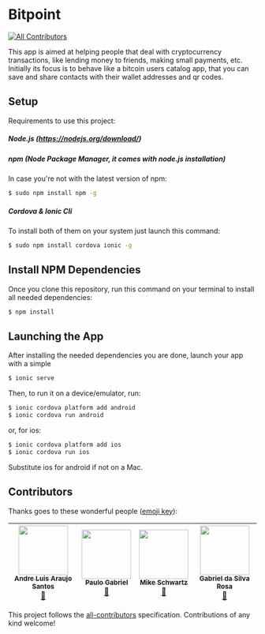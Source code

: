 # Bitpoint
[![All Contributors](https://img.shields.io/badge/all_contributors-4-orange.svg?style=flat-square)](#contributors)

This app is aimed at helping people that deal with cryptocurrency transactions, like lending money to friends, making small payments, etc. Initially its focus is to behave like a bitcoin users catalog app, that you can save and share contacts with their wallet addresses and qr codes.

## Setup

Requirements to use this project:

##### Node.js (https://nodejs.org/download/)

##### npm (Node Package Manager, it comes with node.js installation)
In case you're not with the latest version of npm:
```sh
$ sudo npm install npm -g
```

##### Cordova & Ionic Cli
To install both of them on your system just launch this command:
```sh
$ sudo npm install cordova ionic -g
```

## Install NPM Dependencies
Once you clone this repository, run this command on your terminal to install all needed dependencies:
```sh
$ npm install
```

## Launching the App
After installing the needed dependencies you are done, launch your app with a simple
```sh
$ ionic serve
```

Then, to run it on a device/emulator, run:

```bash
$ ionic cordova platform add android
$ ionic cordova run android
```

or, for ios:

```bash
$ ionic cordova platform add ios
$ ionic cordova run ios
```

Substitute ios for android if not on a Mac.


## Contributors

Thanks goes to these wonderful people ([emoji key](https://github.com/kentcdodds/all-contributors#emoji-key)):

<!-- ALL-CONTRIBUTORS-LIST:START - Do not remove or modify this section -->
| [<img src="https://avatars1.githubusercontent.com/u/20783450?v=4" width="100px;"/><br /><sub>Andre Luis Araujo Santos</sub>](https://github.com/andrelas1)<br />[🤔](#ideas-andrelas1 "Ideas, Planning, & Feedback") | [<img src="https://avatars3.githubusercontent.com/u/9358427?v=4" width="100px;"/><br /><sub>Paulo Gabriel</sub>](https://github.com/paulonotz0r)<br />[🔧](#tool-paulonotz0r "Tools") | [<img src="https://avatars2.githubusercontent.com/u/5252921?v=4" width="100px;"/><br /><sub>Mike Schwartz</sub>](https://github.com/mike8161990)<br />[📖](https://github.com/yannbf/bitpoint/commits?author=mike8161990 "Documentation") | [<img src="https://avatars3.githubusercontent.com/u/13604523?v=4" width="100px;"/><br /><sub>Gabriel da Silva Rosa</sub>](https://github.com/gdsrosa)<br />[📖](https://github.com/yannbf/bitpoint/commits?author=gdsrosa "Documentation") |
| :---: | :---: | :---: | :---: |
<!-- ALL-CONTRIBUTORS-LIST:END -->

This project follows the [all-contributors](https://github.com/kentcdodds/all-contributors) specification. Contributions of any kind welcome!